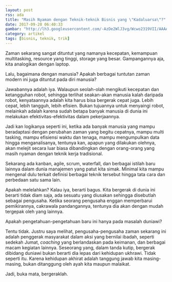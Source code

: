 ```yaml
---
layout: post
rss: ada
title: "Masih Nyaman dengan Teknik-teknik Bisnis yang \"Kadaluarsa\"?"
date: 2017-09-28 06:40:33
gambar: "http://lh3.googleusercontent.com/-AzDe2WlJ3vg/Wcwo2319VII/AAAAAAAACWQ/H06ZNBZTpwovNGkvfxEabe_RaQvrtyyPwCLcBGAs/s900/1500455438653.jpg"
category: artikel
tags: [bisnis, teknik, trik]
---
```


Zaman sekarang sangat dituntut yang namanya kecepatan, kemampuan multitasking, resource yang tinggi, storage yang besar. Gampangannya aja, kita analogikan dengan laptop.

Lalu, bagaimana dengan manusia? Apakah berbagai tuntutan zaman modern ini juga dituntut pada diri manusia?

Jawabannya adalah iya. Walaupun seolah-olah mengikuti kecepatan dan ketangguhan robot, sehingga terlihat seakan-akan manusia kalah daripada robot, kenyataannya adalah kita harus bisa bergerak cepat juga. Lebih cepat, lebih tangguh, lebih efisien. Bukan tujuannya untuk menyaingi robot, melainkah adalah karena sudah betapa banyak manusia di dunia ini melakukan efektivitas-efektivitas dalam pekerjaannya.

Jadi kan logikanya seperti ini, ketika ada banyak manusia yang mampu beradaptasi dengan perubahan zaman yang begitu cepatnya, mampu multi tasking, mampu efisiensi waktu dan tenaga, mampu mengumpulkan data hingga menganalisanya, tentunya kan, apapun yang dilakukan olehnya, akan melejit secara luar biasa dibandingkan dengan orang-orang yang masih nyaman dengan teknik kerja tradisional.

Sekarang ada kanban, agile, scrum, waterfall, dan berbagai istilah baru lainnya dalam dunia manajemen yang patut kita simak. Minimal kita mampu mengenal dulu terkait definisi berbagai teknik tersebut hingga tata cara dan perbedaan satu sama lain.

Apakah melelahkan? Kalau iya, berarti bagus. Kita bergerak di dunia ini berarti tidak diam saja, ada sesuatu yang diusakan sehingga disebutlah sebagai pengusaha. Ketika seorang pengusaha enggan memperbarui pemikirannya, cakrawala pandangannya, tentunya dia akan dengan mudah tergepak oleh yang lainnya.

Apakah pengetahuan-pengetahuan baru ini hanya pada masalah duniawi?

Tentu tidak. Justru saya melihat, pengusaha-pengusaha zaman sekarang ini adalah penggerak masyarakat dalam aksi yang bernilai ibadah, seperti sedekah Jumat, _coaching_ yang berlandaskan pada keimanan, dan berbagai macam kegiatan lainnya. Seseorang yang, dalam tanda kutip, bergerak dibidang duniawi bukan berarti dia lepas dari kehidupan ukhrawi. Tidak seperti itu. Karena kehidupan akhirat adalah tanggung jawab kita masing-masing, bukan ditanggung oleh ayah kita maupun malaikat.

Jadi, buka mata, bergeraklah.